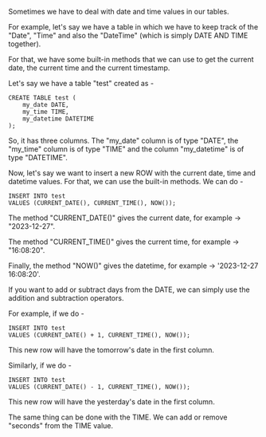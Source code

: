 Sometimes we have to deal with date and time values in our tables. 

For example, let's say we have a table in which we have to keep track of the "Date", "Time" and also the "DateTime" (which is simply DATE AND TIME together).

For that, we have some built-in methods that we can use to get the current date, the current time and the current timestamp.

Let's say we have a table "test" created as - 

    CREATE TABLE test (
        my_date DATE,
        my_time TIME,
        my_datetime DATETIME
    );

So, it has three columns. The "my_date" column is of type "DATE", the "my_time" column is of type "TIME" and the column "my_datetime" is of type "DATETIME".

Now, let's say we want to insert a new ROW with the current date, time and datetime values. For that, we can use the built-in methods. We can do -

    INSERT INTO test
    VALUES (CURRENT_DATE(), CURRENT_TIME(), NOW());

The method "CURRENT_DATE()" gives the current date, for example -> "2023-12-27".

The method "CURRENT_TIME()" gives the current time, for example -> "16:08:20".

Finally, the method "NOW()" gives the datetime, for example -> '2023-12-27 16:08:20'.

If you want to add or subtract days from the DATE, we can simply use the addition and subtraction operators.

For example, if we do -

    INSERT INTO test
    VALUES (CURRENT_DATE() + 1, CURRENT_TIME(), NOW());

This new row will have the tomorrow's date in the first column.

Similarly, if we do - 

    INSERT INTO test
    VALUES (CURRENT_DATE() - 1, CURRENT_TIME(), NOW());

This new row will have the yesterday's date in the first column.

The same thing can be done with the TIME. We can add or remove "seconds" from the TIME value.


